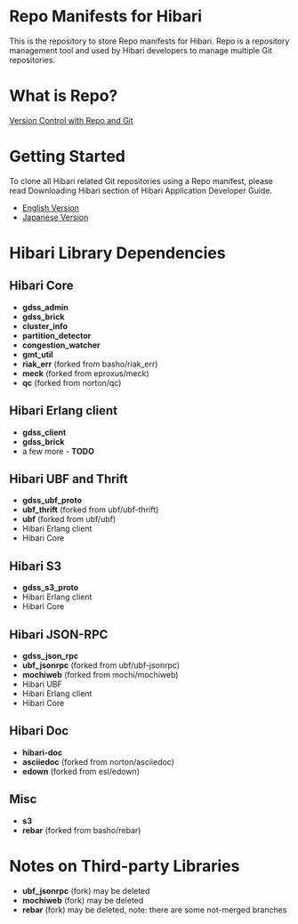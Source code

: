 
# Repo Manifests for Hibari

This is the repository to store Repo manifests for Hibari. Repo is a
repository management tool and used by Hibari developers to manage
multiple Git repositories.


# What is Repo?

[Version Control with Repo and Git](http://source.android.com/source/version-control.html)


# Getting Started

To clone all Hibari related Git repositories using a Repo manifest,
please read Downloading Hibari section of Hibari Application Developer
Guide.

- [English Version](http://hibari.github.com/hibari-doc/hibari-app-developer-guide.en.html#downloading-hibari)
- [Japanese Version](http://hibari.github.com/hibari-doc/hibari-app-developer-guide.ja.html#downloading-hibari)


# Hibari Library Dependencies

## Hibari Core

- **gdss_admin**
- **gdss_brick**
- **cluster_info**
- **partition_detector**
- **congestion_watcher**
- **gmt_util**
- **riak_err** (forked from basho/riak_err)
- **meck** (forked from eproxus/meck)
- **qc** (forked from norton/qc)


## Hibari Erlang client

- **gdss_client**
- **gdss_brick**
- a few more - **TODO**


## Hibari UBF and Thrift

- **gdss_ubf_proto**
- **ubf_thrift** (forked from ubf/ubf-thrift)
- **ubf** (forked from ubf/ubf)
- Hibari Erlang client
- Hibari Core


## Hibari S3

- **gdss_s3_proto**
- Hibari Erlang client
- Hibari Core


## Hibari JSON-RPC

- **gdss_json_rpc**
- **ubf_jsonrpc** (forked from ubf/ubf-jsonrpc)
- **mochiweb** (forked from mochi/mochiweb)
- Hibari UBF
- Hibari Erlang client
- Hibari Core


## Hibari Doc

- **hibari-doc**
- **asciiedoc** (forked from norton/asciiedoc)
- **edown** (forked from esl/edown)


## Misc

- **s3**
- **rebar** (forked from basho/rebar)


# Notes on Third-party Libraries

- **ubf_jsonrpc** (fork) may be deleted
- **mochiweb** (fork)  may be deleted
- **rebar** (fork) may be deleted, note: there are some not-merged branches
